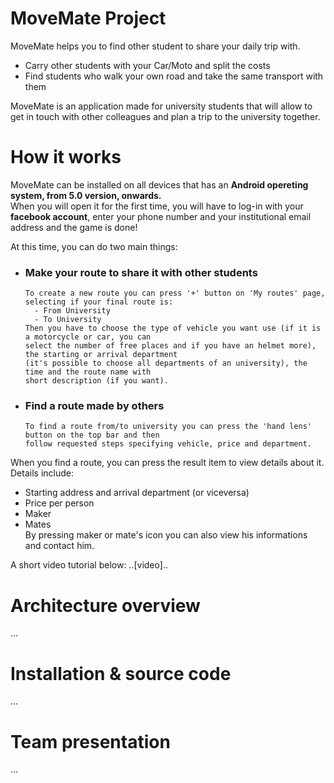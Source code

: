 # MoveMate Project

MoveMate helps you to find other student to share your daily trip with.
* Carry other students with your Car/Moto and split the costs
* Find students who walk your own road and take the same transport with them

MoveMate is an application made for university students that will allow to get in touch with other colleagues and plan a trip to the university together.

# How it works

MoveMate can be installed on all devices that has an **Android opereting system, from 5.0 version, onwards.** <br>
When you will open it for the first time, you will have to log-in with your **facebook account**, enter your phone number and your institutional email address and the game is done!

At this time, you can do two main things:
* ### Make your route to share it with other students
      To create a new route you can press '+' button on 'My routes' page, selecting if your final route is:
        - From University
        - To University
      Then you have to choose the type of vehicle you want use (if it is a motorcycle or car, you can 
      select the number of free places and if you have an helmet more), the starting or arrival department 
      (it's possible to choose all departments of an university), the time and the route name with 
      short description (if you want).
* ### Find a route made by others
      To find a route from/to university you can press the 'hand lens' button on the top bar and then 
      follow requested steps specifying vehicle, price and department.

When you find a route, you can press the result item to view details about it. <br>
Details include:
* Starting address and arrival department (or viceversa)
* Price per person
* Maker
* Mates <br>
By pressing maker or mate's icon you can also view his informations and contact him.

A short video tutorial below:
..[video]..

# Architecture overview
...

# Installation & source code
...

# Team presentation
...
